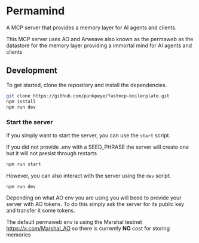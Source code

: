 # Permamind

A MCP server that provides a memory layer for AI agents and clients.

This MCP server uses AO and Arweave also known as the permaweb as the datastore for the memory layer providing a immortal mind for AI agents and clients

## Development

To get started, clone the repository and install the dependencies.

```bash
git clone https://github.com/punkpeye/fastmcp-boilerplate.git
npm install
npm run dev
```

### Start the server

If you simply want to start the server, you can use the `start` script.

If you did not provide .env with a SEED_PHRASE the server will create one but it will not presist through restarts

```bash
npm run start
```

However, you can also interact with the server using the `dev` script.

```bash
npm run dev
```
Depending on what AO env you are using you will beed to provide your server with AO tokens.
To do this simply ask the server for its public key and transfer it some tokens.

The default permaweb env is using the Marshal testnet https://x.com/Marshal_AO so there is currently **NO** cost for storing memories